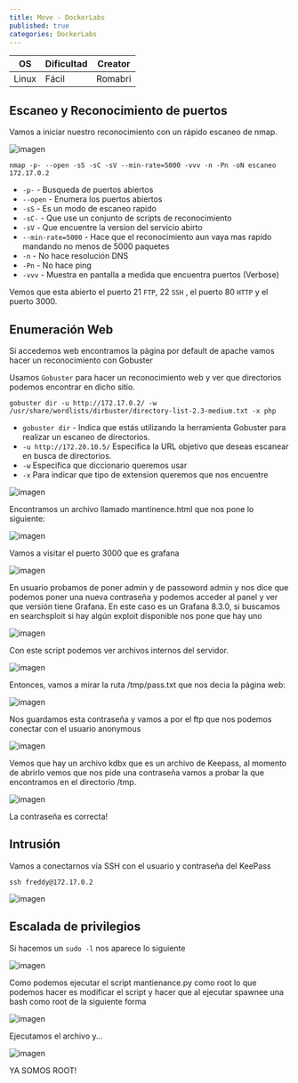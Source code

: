 ```yaml
---
title: Move - DockerLabs
published: true
categories: DockerLabs
---
```

| OS     | Dificultad  | Creator           |
| ------ | ----------- | -------------     | 
| Linux  |  Fácil      | Romabri           | 

## Escaneo y Reconocimiento de puertos

Vamos a iniciar nuestro reconocimiento con un rápido escaneo de nmap.

![imagen](https://github.com/romabri/romabri.github.io/assets/51706860/e34b57cf-c384-4768-b9df-aeb4a3f071bd)


`nmap -p- --open -sS -sC -sV --min-rate=5000 -vvv -n -Pn -oN escaneo 172.17.0.2`
- `-p-` - Busqueda de puertos abiertos
- `--open` - Enumera los puertos abiertos
- `-sS` - Es un modo de escaneo rapido
- `-sC-` - Que use un conjunto de scripts de reconocimiento
- `-sV` - Que encuentre la version del servicio abirto
- `--min-rate=5000` - Hace que el reconocimiento aun vaya mas rapido mandando no menos de 5000 paquetes
- `-n` - No hace resolución DNS
- `-Pn` - No hace ping
- `-vvv` - Muestra en pantalla a medida que encuentra puertos (Verbose)

Vemos que esta abierto el puerto 21 `FTP`, 22 `SSH` , el puerto 80 `HTTP` y el puerto 3000.

## Enumeración Web
Si accedemos web encontramos la pàgina por default de apache vamos hacer un reconocimiento con Gobuster


Usamos `Gobuster` para hacer un reconocimiento web y ver que directorios podemos encontrar en dicho sitio.

`gobuster dir -u http://172.17.0.2/ -w /usr/share/wordlists/dirbuster/directory-list-2.3-medium.txt -x php`
- `gobuster dir` - Indica que estás utilizando la herramienta Gobuster para realizar un escaneo de directorios.
- `-u http://172.20.10.5/` Especifica la URL objetivo que deseas escanear en busca de directorios.
- `-w` Especifica que diccionario queremos usar
- `-x` Para indicar que tipo de extension queremos que nos encuentre


![imagen](https://github.com/romabri/romabri.github.io/assets/51706860/64b413d9-b233-45af-91c7-7e884b016355)

Encontramos un archivo llamado mantinence.html que nos pone lo siguiente:

![imagen](https://github.com/romabri/romabri.github.io/assets/51706860/4ef0807d-64e4-4ecb-91cc-622d898ff5ac)

Vamos a visitar el puerto 3000 que es grafana

![imagen](https://github.com/romabri/romabri.github.io/assets/51706860/908053f0-2bea-451f-801b-277e1a0a32e2)

En usuario probamos de poner admin y de passoword admin y nos dice que podemos poner una nueva contraseña y podemos acceder al panel y ver que versión tiene Grafana.
En este caso es un Grafana 8.3.0, si buscamos en searchsploit si hay algún exploit disponible nos pone que hay uno 


![imagen](https://github.com/romabri/romabri.github.io/assets/51706860/c12a31e3-33bb-4f29-8848-baf051460d2d)


Con este script podemos ver archivos internos del servidor.

![imagen](https://github.com/romabri/romabri.github.io/assets/51706860/3d2c58c8-13a3-4b3a-adf5-bbd85054f694)

Entonces, vamos a mirar la ruta /tmp/pass.txt que nos decia la página web:

![imagen](https://github.com/romabri/romabri.github.io/assets/51706860/de91f0b3-e788-4faa-8410-adef30ac8387)

Nos guardamos esta contraseña y vamos a por el ftp que nos podemos conectar con el usuario anonymous

![imagen](https://github.com/romabri/romabri.github.io/assets/51706860/e7e6f875-6c5d-41cb-9e23-7ee5ee7f5e0a)

Vemos que hay un archivo kdbx que es un archivo de Keepass, al momento de abrirlo vemos que nos pide una contraseña vamos a probar la que encontramos en el directorio /tmp.

![imagen](https://github.com/romabri/romabri.github.io/assets/51706860/187f93e9-5974-42ba-85eb-019e17c7f8f5)

La contraseña es correcta!

## Intrusión
Vamos a conectarnos vía SSH con el usuario y contraseña del KeePass

`ssh freddy@172.17.0.2`

![imagen](https://github.com/romabri/romabri.github.io/assets/51706860/373ebeb1-49fe-49a4-ada1-7c93219d8ad5)


## Escalada de privilegios


Si hacemos un `sudo -l` nos aparece lo siguiente

![imagen](https://github.com/romabri/romabri.github.io/assets/51706860/c147658a-1f00-487a-8a55-4e6916d0a5db)

Como podemos ejecutar el script mantienance.py como root lo que podemos hacer es modificar el script y hacer que al ejecutar spawnee una bash como root de la siguiente forma

![imagen](https://github.com/romabri/romabri.github.io/assets/51706860/86f1b306-1c2f-4fd0-8d7a-a8c7a74fa0e8)

Ejecutamos el archivo y...

![imagen](https://github.com/romabri/romabri.github.io/assets/51706860/03f1a351-db2d-4dee-9587-18b6bb1cdccc)

YA SOMOS ROOT!

